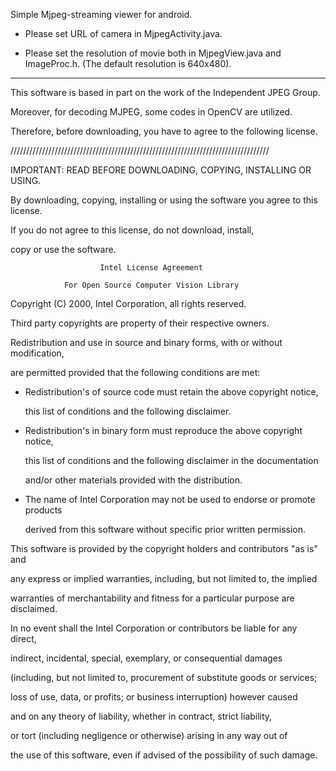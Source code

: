 Simple Mjpeg-streaming viewer for android.

* Please set URL of camera in MjpegActivity.java.

* Please set the resolution of movie both in MjpegView.java and ImageProc.h.
 (The default resolution is 640x480).


-------

This software is based in part on the work of the Independent JPEG Group.

Moreover, for decoding MJPEG, some codes in OpenCV are utilized.

Therefore, before downloading, you have to agree to the following license.

//////////////////////////////////////////////////////////////////////////////////

IMPORTANT: READ BEFORE DOWNLOADING, COPYING, INSTALLING OR USING.

By downloading, copying, installing or using the software you agree to this license.

If you do not agree to this license, do not download, install,

copy or use the software.


                        Intel License Agreement

                For Open Source Computer Vision Library

Copyright (C) 2000, Intel Corporation, all rights reserved.

Third party copyrights are property of their respective owners.

Redistribution and use in source and binary forms, with or without modification,

are permitted provided that the following conditions are met:

  * Redistribution's of source code must retain the above copyright notice,

    this list of conditions and the following disclaimer.

  * Redistribution's in binary form must reproduce the above copyright notice,

    this list of conditions and the following disclaimer in the documentation

     and/or other materials provided with the distribution.

  * The name of Intel Corporation may not be used to endorse or promote products

    derived from this software without specific prior written permission.

This software is provided by the copyright holders and contributors "as is" and

any express or implied warranties, including, but not limited to, the implied

warranties of merchantability and fitness for a particular purpose are disclaimed.

In no event shall the Intel Corporation or contributors be liable for any direct,

indirect, incidental, special, exemplary, or consequential damages

(including, but not limited to, procurement of substitute goods or services;

loss of use, data, or profits; or business interruption) however caused

and on any theory of liability, whether in contract, strict liability,

or tort (including negligence or otherwise) arising in any way out of

the use of this software, even if advised of the possibility of such damage.
